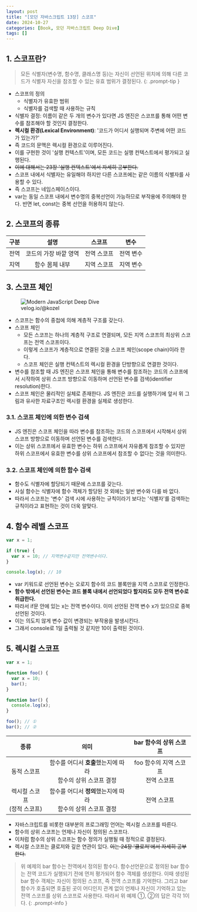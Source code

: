 ```yaml
---
layout: post
title: "[모던 자바스크립트 13장] 스코프"
date: 2024-10-27
categories: [Book, 모던 자바스크립트 Deep Dive]
tags: []
---
```


## 1. 스코프란?

> 모든 식별자(변수명, 함수명, 클래스명 등)는 자신이 선언된 위치에 의해 다른 코드가 식별자 자신을 참조할 수 있는 유효 범위가 결정된다.
> {: .prompt-tip }

- 스코프의 정의
  - 식별자가 유효한 범위
  - 식별자를 검색할 때 사용하는 규칙
- 식별자 결정: 이름이 같은 두 개의 변수가 있다면 JS 엔진은 스코프를 통해 어떤 변수를 참조해야 할 것인지 결정한다.
- **렉시컬 환경(Lexical Environment)**: '코드가 어디서 실행되며 주변에 어떤 코드가 있는가?'
- 즉 코드의 문맥은 렉시컬 환경으로 이루어진다.
- 이를 구현한 것이 '실행 컨텍스트'이며, 모든 코드는 실행 컨텍스트에서 평가되고 실행된다.
- ~~이에 대해서는 23장 '실행 컨텍스트'에서 자세히 공부한다.~~
- 스코프 내에서 식별자는 유일해야 하지만 다른 스코프에는 같은 이름의 식별자를 사용할 수 있다.
- 즉 스코프는 네임스페이스이다.
- var는 동일 스코프 내에서 변수명의 중복선언이 가능하므로 부작용에 주의해야 한다. 반면 let, const는 중복 선언을 허용하지 않는다.

## 2. 스코프의 종류

<table style="text-align: center;">
  <thead>
    <tr>
      <th>구분</th>
      <th>설명</th>
      <th>스코프</th>
      <th>변수</th>
    </tr>
  </thead>
  <tbody>
    <tr>
      <td>전역</td>
      <td>코드의 가장 바깥 영역</td>
      <td>전역 스코프</td>
      <td>전역 변수</td>
    </tr>
    <tr>
      <td>지역</td>
      <td>함수 몸체 내부</td>
      <td>지역 스코프</td>
      <td>지역 변수</td>
    </tr>
  </tbody>
</table>

## 3. 스코프 체인

<figure>
	<img src="https://velog.velcdn.com/images/kozel/post/776bdb16-0b75-423b-921e-a73f6551db2a/image.jpeg" alt="Modern JavaScript Deep Dive">
	<figcaption>velog.io/@kozel</figcaption>
</figure>

- 스코프는 함수의 중첩에 의해 계층적 구조를 갖는다.
- 스코프 체인
  - 모든 스코프는 하나의 계층적 구조로 연결되며, 모든 지역 스코프의 최상위 스코프는 전역 스코프이다.
  - 이렇게 스코프가 계층적으로 연결된 것을 스코프 체인(scope chain)이라 한다.
  - 스코프 체인은 실행 컨텍스트의 렉시컬 환경을 단방향으로 연결한 것이다.
- 변수를 참조할 때 JS 엔진은 스코프 체인을 통해 변수를 참조하는 코드의 스코프에서 시작하여 상위 스코프 방향으로 이동하며 선언된 변수를 검색(identifier resolution)한다.
- 스코프 체인은 물리적인 실체로 존재한다. JS 엔진은 코드를 실행하기에 앞서 위 그림과 유사한 자료구조인 렉시컬 환경을 실제로 생성한다.

### 3.1. 스코프 체인에 의한 변수 검색

- JS 엔진은 스코프 체인을 따라 변수를 참조하는 코드의 스코프에서 시작해서 상위 스코프 방향으로 이동하며 선언된 변수를 검색한다.
- 이는 상위 스코프에서 유효한 변수는 하위 스코프에서 자유롭게 참조할 수 있지만 하위 스코프에서 유효한 변수를 상위 스코프에서 참조할 수 없다는 것을 의미한다.

### 3.2. 스코프 체인에 의한 함수 검색

- 함수도 식별자에 할당되기 때문에 스코프를 갖는다.
- 사실 함수는 식별자에 함수 객체가 할당된 것 외에는 일반 변수와 다를 바 없다.
- 따라서 스코프는 '변수' 검색 시에 사용하는 규칙이라기 보다는 '식별자'를 검색하는 규칙이라고 표현하는 것이 더욱 알맞다.

## 4. 함수 레벨 스코프

```javascript
var x = 1;

if (true) {
  var x = 10; // 지역변수같지만 전역변수이다.
}

console.log(x); // 10
```

- var 키워드로 선언된 변수는 오로지 함수의 코드 블록만을 지역 스코프로 인정한다.
- **함수 밖에서 선언된 변수는 코드 블록 내에서 선언되었다 할지라도 모두 전역 변수로 취급한다.**
- 따라서 if문 안에 있는 x는 전역 변수이다. 이미 선언된 전역 변수 x가 있으므로 중복 선언된 것이다.
- 이는 의도치 않게 변수 값이 변경되는 부작용을 발생시킨다.
- 그래서 console로 1일 출력될 것 같지만 10이 출력된 것이다.

## 5. 렉시컬 스코프

```javascript
var x = 1;

function foo() {
  var x = 10;
  bar();
}

function bar() {
  console.log(x);
}

foo(); // ①
bar(); // ②
```

<table style="text-align: center;">
  <thead>
    <tr>
      <th>종류</th>
      <th>의미</th>
      <th>bar 함수의 상위 스코프</th>
    </tr>
  </thead>
  <tbody>
    <tr>
      <td>동적 스코프</td>
      <td>함수를 어디서 <b>호출</b>했는지에 따라<br>함수의 상위 스코프 결정</td>
      <td>foo 함수의 지역 스코프<br>전역 스코프</td>
    </tr>
    <tr>
      <td>렉시컬 스코프<br>(정적 스코프)</td>
      <td>함수를 어디서 <b>정의</b>했는지에 따라<br>함수의 상위 스코프 결정</td>
      <td>전역 스코프</td>
    </tr>
  </tbody>
</table>

- 자바스크립트를 비롯한 대부분의 프로그래밍 언어는 렉시컬 스코프를 따른다.
- 함수의 상위 스코프는 언제나 자신이 정의된 스코프다.
- 이처럼 함수의 상위 스코프는 함수 정의가 실행될 때 정적으로 결정된다.
- 렉시컬 스코프는 클로저와 깊은 연관이 있다. ~~이는 24장 '클로저'에서 자세히 공부한다.~~

> 위 예제의 bar 함수는 전역에서 정의된 함수다. 함수선언문으로 정의된 bar 함수는 전역 코드가 실행되기 전에 먼저 평가되어 함수 객체를 생성한다. 이때 생성된 bar 함수 객체는 자신이 정의된 스코프, 즉 전역 스코프를 기억한다. 그리고 bar 함수가 호출되면 호출된 곳이 어디인지 관계 없이 언제나 자신이 기억하고 있는 전역 스코프를 상위 스코프로 사용한다. 따라서 위 예제 ①, ②의 답은 각각 1이다.
{: .prompt-info }

